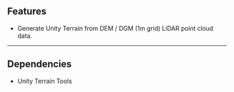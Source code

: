 ## Features
- Generate Unity Terrain from DEM / DGM (1m grid) LiDAR point cloud data.

----

## Dependencies
- Unity Terrain Tools
